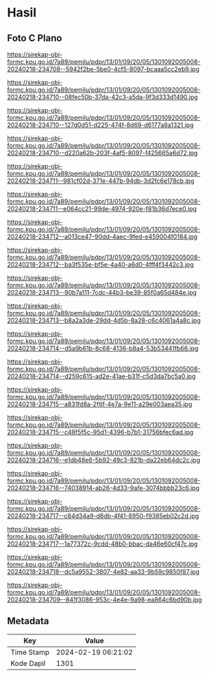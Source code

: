 # Hasil

## Foto C Plano

https://sirekap-obj-formc.kpu.go.id/7a89/pemilu/pdpr/13/01/09/20/05/1301092005008-20240218-234708--5942f2be-5be0-4cf5-8097-bcaaa5cc2eb9.jpg

https://sirekap-obj-formc.kpu.go.id/7a89/pemilu/pdpr/13/01/09/20/05/1301092005008-20240218-234710--08fec50b-37da-42c3-a5da-9f3d333d1490.jpg

https://sirekap-obj-formc.kpu.go.id/7a89/pemilu/pdpr/13/01/09/20/05/1301092005008-20240218-234710--127d0d51-d225-474f-8d69-d6177a8a1321.jpg

https://sirekap-obj-formc.kpu.go.id/7a89/pemilu/pdpr/13/01/09/20/05/1301092005008-20240218-234710--d220a62b-203f-4af5-8097-f425665a6d72.jpg

https://sirekap-obj-formc.kpu.go.id/7a89/pemilu/pdpr/13/01/09/20/05/1301092005008-20240218-234711--981cf02d-371e-447b-94db-3d2fc6e178cb.jpg

https://sirekap-obj-formc.kpu.go.id/7a89/pemilu/pdpr/13/01/09/20/05/1301092005008-20240218-234711--e064cc21-99de-4974-920e-f81b36d7ece0.jpg

https://sirekap-obj-formc.kpu.go.id/7a89/pemilu/pdpr/13/01/09/20/05/1301092005008-20240218-234712--a013ce47-90dd-4aec-9fed-e459004f0184.jpg

https://sirekap-obj-formc.kpu.go.id/7a89/pemilu/pdpr/13/01/09/20/05/1301092005008-20240218-234712--ba3f535e-bf5e-4a40-a6d0-4fff4f3442c3.jpg

https://sirekap-obj-formc.kpu.go.id/7a89/pemilu/pdpr/13/01/09/20/05/1301092005008-20240218-234713--90b7a111-7cdc-44b3-be39-85f0a65d484e.jpg

https://sirekap-obj-formc.kpu.go.id/7a89/pemilu/pdpr/13/01/09/20/05/1301092005008-20240218-234713--b8a2a3de-29dd-4d5b-8a28-c6c4061a4a8c.jpg

https://sirekap-obj-formc.kpu.go.id/7a89/pemilu/pdpr/13/01/09/20/05/1301092005008-20240218-234714--d5a9b61b-8c68-4136-b8a4-53b53441fb66.jpg

https://sirekap-obj-formc.kpu.go.id/7a89/pemilu/pdpr/13/01/09/20/05/1301092005008-20240218-234714--d259c615-ad2e-41ae-b31f-c5d3da7bc5a0.jpg

https://sirekap-obj-formc.kpu.go.id/7a89/pemilu/pdpr/13/01/09/20/05/1301092005008-20240218-234715--a831fd8a-2f6f-4e7a-9e11-a29e003aea35.jpg

https://sirekap-obj-formc.kpu.go.id/7a89/pemilu/pdpr/13/01/09/20/05/1301092005008-20240218-234715--c48f5f5c-95d1-4396-b7b1-31756bfec6ad.jpg

https://sirekap-obj-formc.kpu.go.id/7a89/pemilu/pdpr/13/01/09/20/05/1301092005008-20240218-234716--e1db48e6-5b92-49c3-821b-da22eb64dc2c.jpg

https://sirekap-obj-formc.kpu.go.id/7a89/pemilu/pdpr/13/01/09/20/05/1301092005008-20240218-234716--74038914-ab26-4d33-9afe-3074bbbb23c6.jpg

https://sirekap-obj-formc.kpu.go.id/7a89/pemilu/pdpr/13/01/09/20/05/1301092005008-20240218-234717--c84d34a9-d8db-4f41-8950-f9385eb02c2d.jpg

https://sirekap-obj-formc.kpu.go.id/7a89/pemilu/pdpr/13/01/09/20/05/1301092005008-20240218-234717--1a77372c-9cdd-48b0-bbac-da46e60cf47c.jpg

https://sirekap-obj-formc.kpu.go.id/7a89/pemilu/pdpr/13/01/09/20/05/1301092005008-20240218-234718--dc5a9552-3807-4e82-aa33-9b59c9850f87.jpg

https://sirekap-obj-formc.kpu.go.id/7a89/pemilu/pdpr/13/01/09/20/05/1301092005008-20240218-234709--841f3086-953c-4e4e-9a98-ea864c6bd90b.jpg


## Metadata

| Key        | Value               |
| ---------- | ------------------- |
| Time Stamp | 2024-02-19 06:21:02 |
| Kode Dapil | 1301                |



